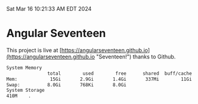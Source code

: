 Sat Mar 16 10:21:33 AM EDT 2024

# Angular Seventeen


This project is live at [https://angularseventeen.github.io](https://angularseventeen.github.io "Seventeen!") thanks to Github.

```bash
System Memory
               total        used        free      shared  buff/cache   available
Mem:            15Gi       2.9Gi       1.4Gi       337Mi        11Gi        12Gi
Swap:          8.0Gi       768Ki       8.0Gi
System Storage
410M	.
```
